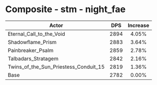 # Composite - stm - night_fae
| Actor | DPS | Increase |
|---|:---:|:---:|
|Eternal_Call_to_the_Void|2894|4.05%|
|Shadowflame_Prism|2883|3.64%|
|Painbreaker_Psalm|2859|2.78%|
|Talbadars_Stratagem|2842|2.16%|
|Twins_of_the_Sun_Priestess_Conduit_15|2819|1.36%|
|Base|2782|0.00%|

